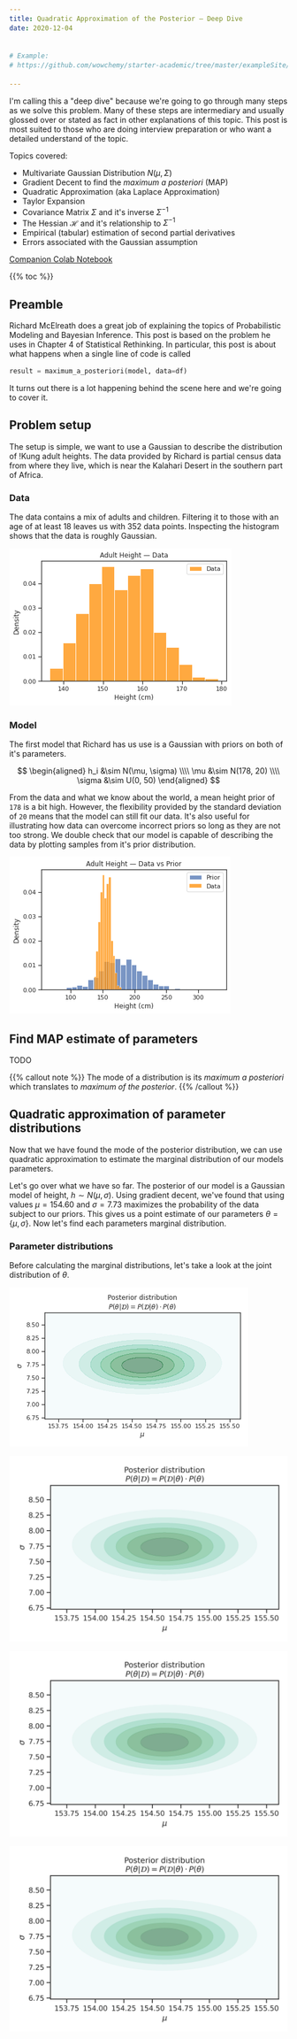 ```yaml
---
title: Quadratic Approximation of the Posterior — Deep Dive
date: 2020-12-04


# Example:
# https://github.com/wowchemy/starter-academic/tree/master/exampleSite/content/post/writing-technical-content

---
```


I'm calling this a "deep dive" because we're going to go through many steps as we solve this problem. Many of these steps are intermediary and usually glossed over or stated as fact in other explanations of this topic. This post is most suited to those who are doing interview preparation or who want a detailed understand of the topic.

Topics covered:
* Multivariate Gaussian Distribution $N(\mu, \Sigma)$
* Gradient Decent to find the *maximum a posteriori* (MAP)
* Quadratic Approximation (aka Laplace Approximation)
* Taylor Expansion
* Covariance Matrix $\Sigma$ and it's inverse $\Sigma^{-1}$
* The Hessian $\mathcal{H}$ and it's relationship to $\Sigma^{-1}$
* Empirical (tabular) estimation of second partial derivatives
* Errors associated with the Gaussian assumption

[Companion Colab Notebook](https://colab.research.google.com/drive/1REwGPMOk_elQcalsqhKzqQ3WYizB_T37?usp=sharing)

{{% toc %}}

## Preamble

Richard McElreath does a great job of explaining the topics of Probabilistic Modeling and Bayesian Inference. This post is based on the problem he uses in Chapter 4 of Statistical Rethinking. In particular, this post is about what happens when a single line of code is called 

```python
result = maximum_a_posteriori(model, data=df)
``` 

It turns out there is a lot happening behind the scene here and we're going to cover it.

## Problem setup

The setup is simple, we want to use a Gaussian to describe the distribution of !Kung adult heights. The data provided by Richard is partial census data from where they live, which is near the Kalahari Desert in the southern part of Africa. 

### Data

The data contains a mix of adults and children. Filtering it to those with an age of at least 18 leaves us with 352 data points. Inspecting the histogram shows that the data is roughly Gaussian.

!['Histogram of adult height data.'](images/data_hist.png)

### Model

The first model that Richard has us use is a Gaussian with priors on both of it's parameters.

$$
\begin{aligned}
h_i &\sim N(\mu, \sigma) \\\\
\mu &\sim N(178, 20) \\\\
\sigma &\sim U(0, 50)
\end{aligned}
$$

From the data and what we know about the world, a mean height prior of `178` is a bit high. However, the flexibility provided by the standard deviation of `20` means that the model can still fit our data. It's also useful for illustrating how data can overcome incorrect priors so long as they are not too strong. We double check that our model is capable of describing the data by plotting samples from it's prior distribution. 

!['Histogram of height data and model prior.'](images/data_prior_hist.png)

## Find MAP estimate of parameters

TODO

{{% callout note %}}
The mode of a distribution is its *maximum a posteriori* which translates to *maximum of the posterior*.
{{% /callout %}}


## Quadratic approximation of parameter distributions

Now that we have found the mode of the posterior distribution, we can use quadratic approximation to estimate the marginal distribution of our models parameters. 

Let's go over what we have so far. The posterior of our model is a Gaussian model of height, $h \sim N(\mu, \sigma)$. Using gradient decent, we've found that using values $\mu = 154.60$ and $\sigma = 7.73$ maximizes the probability of the data subject to our priors. This gives us a point estimate of our parameters $\theta = \{\mu, \sigma \}$. Now let's find each parameters marginal distribution.

### Parameter distributions

Before calculating the marginal distributions, let's take a look at the joint distribution of $\theta$.

!['Histogram of adult height data.'](images/posterior_distribution_72.png)

!['Histogram of adult height data.'](images/posterior_distribution_300.png)


!['Histogram of adult height data.'](images/posterior_distribution_400.png)


!['Histogram of adult height data.'](images/posterior_distribution_600.png)
